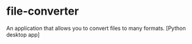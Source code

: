 # file-converter
An application that allows you to convert files to many formats. [Python desktop app]
